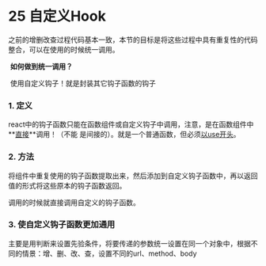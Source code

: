 # 25 自定义Hook

之前的增删改查过程代码基本一致，本节的目标是将这些过程中具有重复性的代码整合，可以在使用的时候统一调用。

​		**如何做到统一调用？**

​		使用自定义钩子！就是封装其它钩子函数的钩子



### 1. 定义

react中的钩子函数只能在函数组件或自定义钩子中调用，注意，是在函数组件中**<u>直接</u>**调用！（不能 是间接的）。就是一个普通函数，但必须<u>以use开头</u>。

### 2. 方法

将组件中重复使用的钩子函数提取出来，然后添加到自定义钩子函数中，再以返回值的形式将这些原本的钩子函数返回。

调用的时候就直接调用自定义的钩子函数。

### 3. 使自定义钩子函数更加通用

主要是用判断来设置先验条件，将要传递的参数统一设置在同一个对象中，根据不同的情景：增、删、改、查，设置不同的url、method、body



